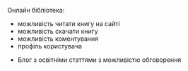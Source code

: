 Онлайн бібліотека:
- можливість читати книгу на сайті
- можливість скачати книгу 
- можливість коментування
- профіль користувача

+ Блог з освітніми статтями з можливістю обговорення